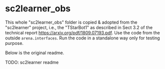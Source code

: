 # sc2learner_obs
This whole "sc2learner_obs" folder is copied & adopted from the "sc2learner" project,
i.e., the "TStarBot1" as described in Sect 3.2 of the technical report https://arxiv.org/pdf/1809.07193.pdf.
Use the code from the outside `arena.interfaces`.
Run the code in a standalone way only for testing purpose.

Below is the original readme.


TODO: sc2learner readme

